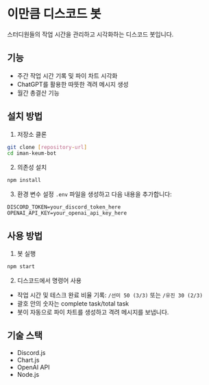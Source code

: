 # 이만큼 디스코드 봇

스터디원들의 작업 시간을 관리하고 시각화하는 디스코드 봇입니다.

## 기능

- 주간 작업 시간 기록 및 파이 차트 시각화
- ChatGPT를 활용한 따뜻한 격려 메시지 생성
- 월간 총결산 기능

## 설치 방법

1. 저장소 클론
```bash
git clone [repository-url]
cd iman-keum-bot
```

2. 의존성 설치
```bash
npm install
```

3. 환경 변수 설정
`.env` 파일을 생성하고 다음 내용을 추가합니다:
```
DISCORD_TOKEN=your_discord_token_here
OPENAI_API_KEY=your_openai_api_key_here
```

## 사용 방법

1. 봇 실행
```bash
npm start
```

2. 디스코드에서 명령어 사용
- 작업 시간 및 테스크 완료 비율 기록: `/선미 50 (3/3)` 또는 `/유진 30 (2/3)` 
- 괄호 안의 숫자는 complete task/total task
- 봇이 자동으로 파이 차트를 생성하고 격려 메시지를 보냅니다.

## 기술 스택

- Discord.js
- Chart.js
- OpenAI API
- Node.js 